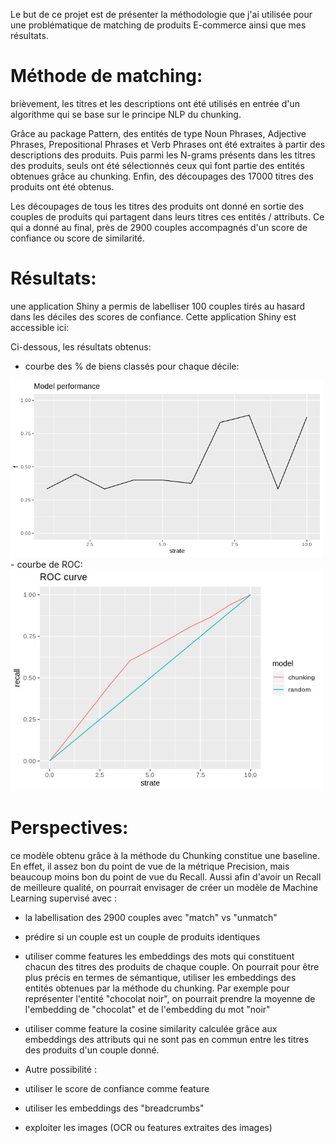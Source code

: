 Le but de ce projet est de présenter la méthodologie que j'ai utilisée pour une problématique de matching de produits E-commerce
ainsi que mes résultats.

# Méthode de matching:

brièvement, les titres et les descriptions ont été utilisés en entrée d'un algorithme 
qui se base sur le principe NLP du chunking.

Grâce au package Pattern,  des entités de type Noun Phrases, Adjective Phrases, Prepositional Phrases et Verb Phrases
ont été extraites à partir des descriptions des produits.
Puis parmi les N-grams présents dans les titres des produits, seuls ont été sélectionnés 
ceux qui font partie des entités obtenues grâce au chunking.
Enfin, des découpages des 17000 titres des produits ont été obtenus.

Les découpages de tous les titres des produits ont donné en sortie des couples de produits 
qui partagent dans leurs titres ces entités / attributs.
Ce qui a donné au final, près de 2900 couples accompagnés d'un score de confiance ou score de similarité.  

# Résultats:
une application Shiny a permis de labelliser 100 couples tirés au hasard dans les déciles des scores de confiance.
Cette application Shiny est accessible ici:

Ci-dessous, les résultats obtenus:

- courbe des % de biens classés pour chaque décile:
<img src = "resultats/img/Rplot_model_performance.png" width = 500>
- courbe de ROC:
<img src = "resultats/img/Rplot_ROC_curve.png" width = 500>

# Perspectives:

ce modèle obtenu grâce à la méthode du Chunking constitue une baseline. En effet, il assez bon du point de vue de la métrique Precision,
mais beaucoup moins bon du point de vue du Recall. Aussi afin d'avoir un Recall de meilleure qualité, on pourrait envisager
de créer un modèle de Machine Learning supervisé avec :
- la labellisation des 2900 couples avec "match" vs "unmatch"
- prédire si un couple est un couple de produits identiques
- utiliser comme features les embeddings des mots qui constituent chacun des titres des produits de chaque couple.
  On pourrait pour être plus précis en termes de sémantique, utiliser les embeddings des entités obtenues par la méthode 
  du chunking. Par exemple pour représenter l'entité "chocolat noir", on pourrait prendre la moyenne de l'embedding de "chocolat"
  et de l'embedding du mot "noir"
- utiliser comme feature la cosine similarity calculée grâce aux embeddings des attributs qui ne sont pas en commun entre les titres des
  produits d'un couple donné.

- Autre possibilité : 
- utiliser le score de confiance comme feature
- utiliser les embeddings des "breadcrumbs"
- exploiter les images (OCR ou features extraites des images) 





